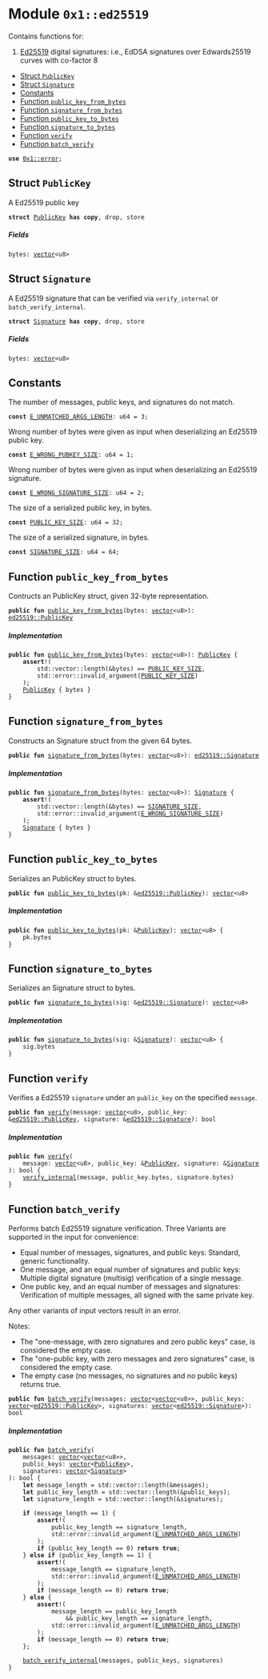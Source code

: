 
<a id="0x1_ed25519"></a>

# Module `0x1::ed25519`

Contains functions for:

1. [Ed25519](https://en.wikipedia.org/wiki/EdDSA#Ed25519) digital signatures: i.e., EdDSA signatures over Edwards25519 curves with co-factor 8


-  [Struct `PublicKey`](#0x1_ed25519_PublicKey)
-  [Struct `Signature`](#0x1_ed25519_Signature)
-  [Constants](#@Constants_0)
-  [Function `public_key_from_bytes`](#0x1_ed25519_public_key_from_bytes)
-  [Function `signature_from_bytes`](#0x1_ed25519_signature_from_bytes)
-  [Function `public_key_to_bytes`](#0x1_ed25519_public_key_to_bytes)
-  [Function `signature_to_bytes`](#0x1_ed25519_signature_to_bytes)
-  [Function `verify`](#0x1_ed25519_verify)
-  [Function `batch_verify`](#0x1_ed25519_batch_verify)


<pre><code><b>use</b> <a href="../../move_nursery/../move_stdlib/doc/error.md#0x1_error">0x1::error</a>;
</code></pre>



<a id="0x1_ed25519_PublicKey"></a>

## Struct `PublicKey`

A Ed25519 public key


<pre><code><b>struct</b> <a href="ed25519.md#0x1_ed25519_PublicKey">PublicKey</a> <b>has</b> <b>copy</b>, drop, store
</code></pre>



##### Fields


<dl>
<dt>
<code>bytes: <a href="../../move_nursery/../move_stdlib/doc/vector.md#0x1_vector">vector</a>&lt;u8&gt;</code>
</dt>
<dd>

</dd>
</dl>


<a id="0x1_ed25519_Signature"></a>

## Struct `Signature`

A Ed25519 signature that can be verified via <code>verify_internal</code> or <code>batch_verify_internal</code>.


<pre><code><b>struct</b> <a href="ed25519.md#0x1_ed25519_Signature">Signature</a> <b>has</b> <b>copy</b>, drop, store
</code></pre>



##### Fields


<dl>
<dt>
<code>bytes: <a href="../../move_nursery/../move_stdlib/doc/vector.md#0x1_vector">vector</a>&lt;u8&gt;</code>
</dt>
<dd>

</dd>
</dl>


<a id="@Constants_0"></a>

## Constants


<a id="0x1_ed25519_E_UNMATCHED_ARGS_LENGTH"></a>

The number of messages, public keys, and signatures do not match.


<pre><code><b>const</b> <a href="ed25519.md#0x1_ed25519_E_UNMATCHED_ARGS_LENGTH">E_UNMATCHED_ARGS_LENGTH</a>: u64 = 3;
</code></pre>



<a id="0x1_ed25519_E_WRONG_PUBKEY_SIZE"></a>

Wrong number of bytes were given as input when deserializing an Ed25519 public key.


<pre><code><b>const</b> <a href="ed25519.md#0x1_ed25519_E_WRONG_PUBKEY_SIZE">E_WRONG_PUBKEY_SIZE</a>: u64 = 1;
</code></pre>



<a id="0x1_ed25519_E_WRONG_SIGNATURE_SIZE"></a>

Wrong number of bytes were given as input when deserializing an Ed25519 signature.


<pre><code><b>const</b> <a href="ed25519.md#0x1_ed25519_E_WRONG_SIGNATURE_SIZE">E_WRONG_SIGNATURE_SIZE</a>: u64 = 2;
</code></pre>



<a id="0x1_ed25519_PUBLIC_KEY_SIZE"></a>

The size of a serialized public key, in bytes.


<pre><code><b>const</b> <a href="ed25519.md#0x1_ed25519_PUBLIC_KEY_SIZE">PUBLIC_KEY_SIZE</a>: u64 = 32;
</code></pre>



<a id="0x1_ed25519_SIGNATURE_SIZE"></a>

The size of a serialized signature, in bytes.


<pre><code><b>const</b> <a href="ed25519.md#0x1_ed25519_SIGNATURE_SIZE">SIGNATURE_SIZE</a>: u64 = 64;
</code></pre>



<a id="0x1_ed25519_public_key_from_bytes"></a>

## Function `public_key_from_bytes`

Contructs an PublicKey struct, given 32-byte representation.


<pre><code><b>public</b> <b>fun</b> <a href="ed25519.md#0x1_ed25519_public_key_from_bytes">public_key_from_bytes</a>(bytes: <a href="../../move_nursery/../move_stdlib/doc/vector.md#0x1_vector">vector</a>&lt;u8&gt;): <a href="ed25519.md#0x1_ed25519_PublicKey">ed25519::PublicKey</a>
</code></pre>



##### Implementation


<pre><code><b>public</b> <b>fun</b> <a href="ed25519.md#0x1_ed25519_public_key_from_bytes">public_key_from_bytes</a>(bytes: <a href="../../move_nursery/../move_stdlib/doc/vector.md#0x1_vector">vector</a>&lt;u8&gt;): <a href="ed25519.md#0x1_ed25519_PublicKey">PublicKey</a> {
    <b>assert</b>!(
        std::vector::length(&bytes) == <a href="ed25519.md#0x1_ed25519_PUBLIC_KEY_SIZE">PUBLIC_KEY_SIZE</a>,
        std::error::invalid_argument(<a href="ed25519.md#0x1_ed25519_PUBLIC_KEY_SIZE">PUBLIC_KEY_SIZE</a>)
    );
    <a href="ed25519.md#0x1_ed25519_PublicKey">PublicKey</a> { bytes }
}
</code></pre>



<a id="0x1_ed25519_signature_from_bytes"></a>

## Function `signature_from_bytes`

Constructs an Signature struct from the given 64 bytes.


<pre><code><b>public</b> <b>fun</b> <a href="ed25519.md#0x1_ed25519_signature_from_bytes">signature_from_bytes</a>(bytes: <a href="../../move_nursery/../move_stdlib/doc/vector.md#0x1_vector">vector</a>&lt;u8&gt;): <a href="ed25519.md#0x1_ed25519_Signature">ed25519::Signature</a>
</code></pre>



##### Implementation


<pre><code><b>public</b> <b>fun</b> <a href="ed25519.md#0x1_ed25519_signature_from_bytes">signature_from_bytes</a>(bytes: <a href="../../move_nursery/../move_stdlib/doc/vector.md#0x1_vector">vector</a>&lt;u8&gt;): <a href="ed25519.md#0x1_ed25519_Signature">Signature</a> {
    <b>assert</b>!(
        std::vector::length(&bytes) == <a href="ed25519.md#0x1_ed25519_SIGNATURE_SIZE">SIGNATURE_SIZE</a>,
        std::error::invalid_argument(<a href="ed25519.md#0x1_ed25519_E_WRONG_SIGNATURE_SIZE">E_WRONG_SIGNATURE_SIZE</a>)
    );
    <a href="ed25519.md#0x1_ed25519_Signature">Signature</a> { bytes }
}
</code></pre>



<a id="0x1_ed25519_public_key_to_bytes"></a>

## Function `public_key_to_bytes`

Serializes an PublicKey struct to bytes.


<pre><code><b>public</b> <b>fun</b> <a href="ed25519.md#0x1_ed25519_public_key_to_bytes">public_key_to_bytes</a>(pk: &<a href="ed25519.md#0x1_ed25519_PublicKey">ed25519::PublicKey</a>): <a href="../../move_nursery/../move_stdlib/doc/vector.md#0x1_vector">vector</a>&lt;u8&gt;
</code></pre>



##### Implementation


<pre><code><b>public</b> <b>fun</b> <a href="ed25519.md#0x1_ed25519_public_key_to_bytes">public_key_to_bytes</a>(pk: &<a href="ed25519.md#0x1_ed25519_PublicKey">PublicKey</a>): <a href="../../move_nursery/../move_stdlib/doc/vector.md#0x1_vector">vector</a>&lt;u8&gt; {
    pk.bytes
}
</code></pre>



<a id="0x1_ed25519_signature_to_bytes"></a>

## Function `signature_to_bytes`

Serializes an Signature struct to bytes.


<pre><code><b>public</b> <b>fun</b> <a href="ed25519.md#0x1_ed25519_signature_to_bytes">signature_to_bytes</a>(sig: &<a href="ed25519.md#0x1_ed25519_Signature">ed25519::Signature</a>): <a href="../../move_nursery/../move_stdlib/doc/vector.md#0x1_vector">vector</a>&lt;u8&gt;
</code></pre>



##### Implementation


<pre><code><b>public</b> <b>fun</b> <a href="ed25519.md#0x1_ed25519_signature_to_bytes">signature_to_bytes</a>(sig: &<a href="ed25519.md#0x1_ed25519_Signature">Signature</a>): <a href="../../move_nursery/../move_stdlib/doc/vector.md#0x1_vector">vector</a>&lt;u8&gt; {
    sig.bytes
}
</code></pre>



<a id="0x1_ed25519_verify"></a>

## Function `verify`

Verifies a Ed25519 <code>signature</code> under an <code>public_key</code> on the specified <code>message</code>.


<pre><code><b>public</b> <b>fun</b> <a href="ed25519.md#0x1_ed25519_verify">verify</a>(message: <a href="../../move_nursery/../move_stdlib/doc/vector.md#0x1_vector">vector</a>&lt;u8&gt;, public_key: &<a href="ed25519.md#0x1_ed25519_PublicKey">ed25519::PublicKey</a>, signature: &<a href="ed25519.md#0x1_ed25519_Signature">ed25519::Signature</a>): bool
</code></pre>



##### Implementation


<pre><code><b>public</b> <b>fun</b> <a href="ed25519.md#0x1_ed25519_verify">verify</a>(
    message: <a href="../../move_nursery/../move_stdlib/doc/vector.md#0x1_vector">vector</a>&lt;u8&gt;, public_key: &<a href="ed25519.md#0x1_ed25519_PublicKey">PublicKey</a>, signature: &<a href="ed25519.md#0x1_ed25519_Signature">Signature</a>
): bool {
    <a href="ed25519.md#0x1_ed25519_verify_internal">verify_internal</a>(message, public_key.bytes, signature.bytes)
}
</code></pre>



<a id="0x1_ed25519_batch_verify"></a>

## Function `batch_verify`

Performs batch Ed25519 signature verification.
Three Variants are supported in the input for convenience:
- Equal number of messages, signatures, and public keys: Standard, generic functionality.
- One message, and an equal number of signatures and public keys: Multiple digital signature
(multisig) verification of a single message.
- One public key, and an equal number of messages and signatures: Verification of multiple
messages, all signed with the same private key.

Any other variants of input vectors result in an error.

Notes:
- The "one-message, with zero signatures and zero public keys" case, is considered the empty
case.
- The "one-public key, with zero messages and zero signatures" case, is considered the empty
case.
- The empty case (no messages, no signatures and no public keys) returns true.


<pre><code><b>public</b> <b>fun</b> <a href="ed25519.md#0x1_ed25519_batch_verify">batch_verify</a>(messages: <a href="../../move_nursery/../move_stdlib/doc/vector.md#0x1_vector">vector</a>&lt;<a href="../../move_nursery/../move_stdlib/doc/vector.md#0x1_vector">vector</a>&lt;u8&gt;&gt;, public_keys: <a href="../../move_nursery/../move_stdlib/doc/vector.md#0x1_vector">vector</a>&lt;<a href="ed25519.md#0x1_ed25519_PublicKey">ed25519::PublicKey</a>&gt;, signatures: <a href="../../move_nursery/../move_stdlib/doc/vector.md#0x1_vector">vector</a>&lt;<a href="ed25519.md#0x1_ed25519_Signature">ed25519::Signature</a>&gt;): bool
</code></pre>



##### Implementation


<pre><code><b>public</b> <b>fun</b> <a href="ed25519.md#0x1_ed25519_batch_verify">batch_verify</a>(
    messages: <a href="../../move_nursery/../move_stdlib/doc/vector.md#0x1_vector">vector</a>&lt;<a href="../../move_nursery/../move_stdlib/doc/vector.md#0x1_vector">vector</a>&lt;u8&gt;&gt;,
    public_keys: <a href="../../move_nursery/../move_stdlib/doc/vector.md#0x1_vector">vector</a>&lt;<a href="ed25519.md#0x1_ed25519_PublicKey">PublicKey</a>&gt;,
    signatures: <a href="../../move_nursery/../move_stdlib/doc/vector.md#0x1_vector">vector</a>&lt;<a href="ed25519.md#0x1_ed25519_Signature">Signature</a>&gt;
): bool {
    <b>let</b> message_length = std::vector::length(&messages);
    <b>let</b> public_key_length = std::vector::length(&public_keys);
    <b>let</b> signature_length = std::vector::length(&signatures);

    <b>if</b> (message_length == 1) {
        <b>assert</b>!(
            public_key_length == signature_length,
            std::error::invalid_argument(<a href="ed25519.md#0x1_ed25519_E_UNMATCHED_ARGS_LENGTH">E_UNMATCHED_ARGS_LENGTH</a>)
        );
        <b>if</b> (public_key_length == 0) <b>return</b> <b>true</b>;
    } <b>else</b> <b>if</b> (public_key_length == 1) {
        <b>assert</b>!(
            message_length == signature_length,
            std::error::invalid_argument(<a href="ed25519.md#0x1_ed25519_E_UNMATCHED_ARGS_LENGTH">E_UNMATCHED_ARGS_LENGTH</a>)
        );
        <b>if</b> (message_length == 0) <b>return</b> <b>true</b>;
    } <b>else</b> {
        <b>assert</b>!(
            message_length == public_key_length
                && public_key_length == signature_length,
            std::error::invalid_argument(<a href="ed25519.md#0x1_ed25519_E_UNMATCHED_ARGS_LENGTH">E_UNMATCHED_ARGS_LENGTH</a>)
        );
        <b>if</b> (message_length == 0) <b>return</b> <b>true</b>;
    };

    <a href="ed25519.md#0x1_ed25519_batch_verify_internal">batch_verify_internal</a>(messages, public_keys, signatures)
}
</code></pre>

